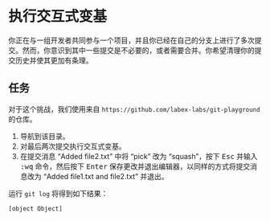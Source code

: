 # 执行交互式变基

你正在与一组开发者共同参与一个项目，并且你已经在自己的分支上进行了多次提交。然而，你意识到其中一些提交是不必要的，或者需要合并。你希望清理你的提交历史并使其更加有条理。

## 任务

对于这个挑战，我们使用来自 `https://github.com/labex-labs/git-playground` 的仓库。

1. 导航到该目录。
2. 对最后两次提交执行交互式变基。
3. 在提交消息 “Added file2.txt” 中将 “pick” 改为 “squash”，按下 <kbd>Esc</kbd> 并输入 <kbd>:wq</kbd> 命令，然后按下 <kbd>Enter</kbd> 保存更改并退出编辑器，以同样的方式将提交消息改为 “Added file1.txt and file2.txt” 并退出。

运行 `git log` 将得到如下结果：

```shell
[object Object]
```
